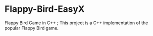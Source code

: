 # Flappy-Bird-EasyX
Flappy Bird Game in C++ ; This project is a C++ implementation of the popular Flappy Bird game.
